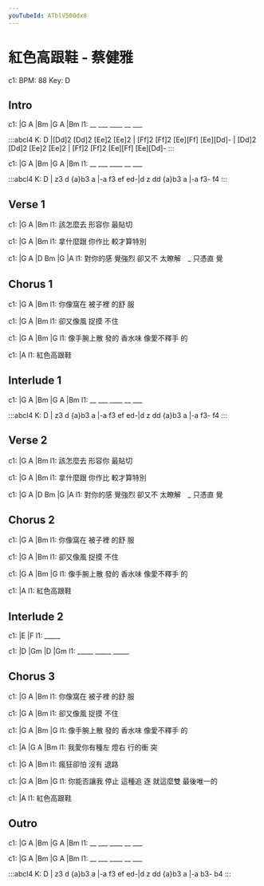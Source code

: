 ```yaml
---
youTubeId: ATblV50Odx8
---
```


# 紅色高跟鞋 - 蔡健雅

c1: BPM: 88 Key: D

## Intro

c1: |G  A   |Bm    |G  A   |Bm
l1:   __ ___   ____  __ ___

:::abcl4
K: D
|[Dd]2 [Dd]2 [Ee]2 [Ee]2 | [Ff]2 [Ff]2 [Ee][Ff] [Ee][Dd]- | [Dd]2 [Dd]2 [Ee]2 [Ee]2 | [Ff]2 [Ff]2 [Ee][Ff] [Ee][Dd]-
:::

c1: |G  A   |Bm    |G  A   |Bm
l1:   __ ___   ____  __ ___

:::abcl4
K: D
| z3 d {a}b3 a |-a f3 ef ed-|d z dd {a}b3 a |-a f3-  f4
:::


## Verse 1

c1: |G         A     |Bm
l1:   該怎麼去 形容你  最貼切

c1: |G         A     |Bm
l1:   拿什麼跟 你作比  較才算特別

c1: |G         A     |D       Bm    |G        |A
l1:   對你的感 覺強烈  卻又不 太瞭解　_ 只憑直   覺

## Chorus 1

c1:         |G      A    |Bm
l1: 你像窩在  被子裡 的舒   服

c1:         |G    A    |Bm
l1: 卻又像風  捉摸 不住

c1:           |G     A     |Bm          |G
l1: 像手腕上散  發的 香水味   像愛不釋手 的　

c1: |A
l1:    紅色高跟鞋

## Interlude 1

c1: |G  A   |Bm    |G  A   |Bm
l1:   __ ___   ____  __ ___

:::abcl4
K: D
| z3 d {a}b3 a |-a f3 ef ed-|d z dd {a}b3 a |-a f3-  f4
:::

## Verse 2

c1: |G         A     |Bm
l1:   該怎麼去 形容你  最貼切

c1: |G         A     |Bm
l1:   拿什麼跟 你作比  較才算特別

c1: |G         A     |D       Bm    |G        |A
l1:   對你的感 覺強烈  卻又不 太瞭解　_ 只憑直   覺

## Chorus 2

c1:         |G      A    |Bm
l1: 你像窩在  被子裡 的舒   服

c1:         |G    A    |Bm
l1: 卻又像風  捉摸 不住

c1:           |G     A     |Bm          |G
l1: 像手腕上散  發的 香水味   像愛不釋手 的　

c1: |A
l1:    紅色高跟鞋

## Interlude 2

c1: |E    |F
l1:  _____

c1: |D    |Gm   |D    |Gm
l1:  _____ _____ _____

## Chorus 3

c1:         |G      A    |Bm
l1: 你像窩在  被子裡 的舒   服

c1:         |G    A    |Bm
l1: 卻又像風  捉摸 不住

c1:           |G     A     |Bm          |G
l1: 像手腕上散  發的 香水味   像愛不釋手 的

c1: |A            |G    A      |Bm
l1:   我愛你有種左  燈右 行的衝   突

c1:         |G    A     |Bm
l1: 瘋狂卻怕  沒有  退路

c1:           |G    A      |Bm           |G
l1: 你能否讓我  停止 這種追   逐 就這麼雙 最後唯一的　

c1: |A
l1:   紅色高跟鞋

## Outro

c1: |G  A   |Bm    |G  A   |Bm
l1:   __ ___   ____  __ ___

c1: |G  A   |Bm    |G  A   |Bm
l1:   __ ___   ____  __ ___

:::abcl4
K: D
| z3 d {a}b3 a |-a f3 ef ed-|d z dd {a}b3 a |-a b3-  b4
:::
